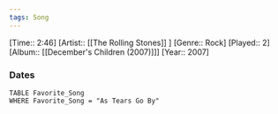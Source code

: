```yaml
---
tags: Song  
---
```

[Time:: 2:46]
[Artist:: [[The Rolling Stones]] ]
[Genre:: Rock]
[Played:: 2]
[Album:: [[December's Children (2007)]]]
[Year:: 2007]
### Dates
````dataview
TABLE Favorite_Song
WHERE Favorite_Song = "As Tears Go By"
````